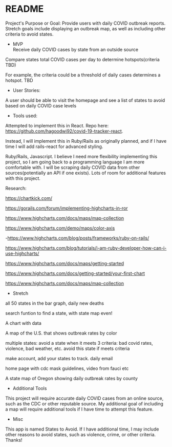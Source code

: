 # README

Project's Purpose or Goal: Provide users with daily COVID outbreak reports. Stretch goals include displaying an outbreak map, as well as including other criteria to avoid states.

* MVP  
Receive daily COVID cases by state from an outside source

Compare states total COVID cases per day to determine hotspots(criteria TBD)

For example, the criteria could be a threshold of daily cases determines a hotspot. TBD

* User Stories:

A user should be able to visit the homepage and see a list of states to avoid based on daily COVID case levels

* Tools used:

Attempted to implement this in React. Repo here: https://github.com/hagoodwi92/covid-19-tracker-react. 

Instead, I will implement this in Ruby/Rails as originally planned, and if I have time I will add rails-react for advanced styling. 


Ruby/Rails, Javascript. I believe I need more flexibility implementing this project, so I am going back to a programming language I am more comfortable with. I will be scraping daily COVID data from other sources(potentially an API if one exists). Lots of room for additional features with this project.


Research: 

https://chartkick.com/

https://gorails.com/forum/implementing-highcharts-in-ror

https://www.highcharts.com/docs/maps/map-collection

https://www.highcharts.com/demo/maps/color-axis

-https://www.highcharts.com/blog/posts/frameworks/ruby-on-rails/

https://www.highcharts.com/blog/tutorials/i-am-ruby-developer-how-can-i-use-highcharts/

https://www.highcharts.com/docs/maps/getting-started

https://www.highcharts.com/docs/getting-started/your-first-chart

https://www.highcharts.com/docs/maps/map-collection

* Stretch

all 50 states in the bar graph, daily new deaths 

search funtion to find a state, with state map even!

A chart with data

A map of the U.S. that shows outbreak rates by color

multiple states: avoid a state when it meets 3 criteria: bad covid rates, violence, bad weather, etc. avoid this state if meets criteria 

make account, add your states to track. daily email 

home page with cdc mask guidelines, video from fauci etc

A state map of Oregon showing daily outbreak rates by county

* Additional Tools 

This project will require accurate daily COVID cases from an online source, such as the CDC or other reputable source. My additional goal of including a map will require additional tools if I have time to attempt this feature.

* Misc

This app is named States to Avoid. If I have additional time, I may include other reasons to avoid states, such as violence, crime, or other criteria. Thanks! 